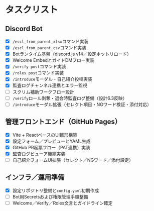 # タスクリスト

## Discord Bot
- [x] `/escl_from_parent_xlsx`コマンド実装
- [x] `/escl_from_parent_csv`コマンド実装
- [x] Botランタイム基盤（discord.js v14／設定ホットリロード）
- [x] Welcome EmbedとガイドDMフロー実装
- [x] `/verify post`コマンド実装
- [x] `/roles post`コマンド実装
- [x] `/introduce`モーダル・自己紹介投稿実装
- [x] 監査ログチャンネル連携とエラー監視
- [ ] スクリム補助ワークフロー設計
- [ ] `/verify`ロール剥奪・退会時監査ログ整備（設計6.3反映）
- [ ] `/introduce`モーダル拡張（セレクト項目・NGワード検証・添付対応）

## 管理フロントエンド（GitHub Pages）
- [x] Vite + ReactベースのUI雛形構築
- [x] 設定フォーム／プレビューとYAML生成
- [x] GitHub PR起票フロー（PAT連携）実装
- [x] 監査ログビューア機能実装
- [ ] 自己紹介フォームUI拡張（セレクト／NGワード／添付設定）

## インフラ／運用準備
- [x] 設定リポジトリ整備と`config.yaml`初期作成
- [ ] Bot用Secretsおよび権限管理手順整備
- [ ] Welcome／Verify／Roles文言とガイドライン確定
